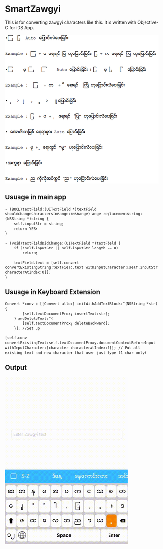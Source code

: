 # SmartZawgyi


This is for converting zawgyi characters like this. It is written with Objective-C for iOS App.  

![Converting](Media/photo1.png)

## Usuage in main app

```obj-c
- (BOOL)textField:(UITextField *)textField shouldChangeCharactersInRange:(NSRange)range replacementString:(NSString *)string {
    self.inputStr = string;
    return YES;
}

- (void)textFieldDidChange:(UITextField *)textField {
    if (!self.inputStr || self.inputStr.length == 0)
        return;
    
    textField.text = [self.convert convertExistingString:textField.text withInputCharacter:[self.inputStr characterAtIndex:0]];
}
``` 


## Usuage in Keyboard Extension

```obj-c
Convert *conv = [[Convert alloc] initWithAddTextBlock:^(NSString *str) {
        [self.textDocumentProxy insertText:str];
    } andDeleteText:^{
        [self.textDocumentProxy deleteBackward];
    }]; //Set up
       
[self.conv convertExistingText:self.textDocumentProxy.documentContextBeforeInput withInputCharacter:[character characterAtIndex:0]]; // Put all existing text and new character that user just type (1 char only)

``` 


## Output


![Converting](Media/out.gif)

